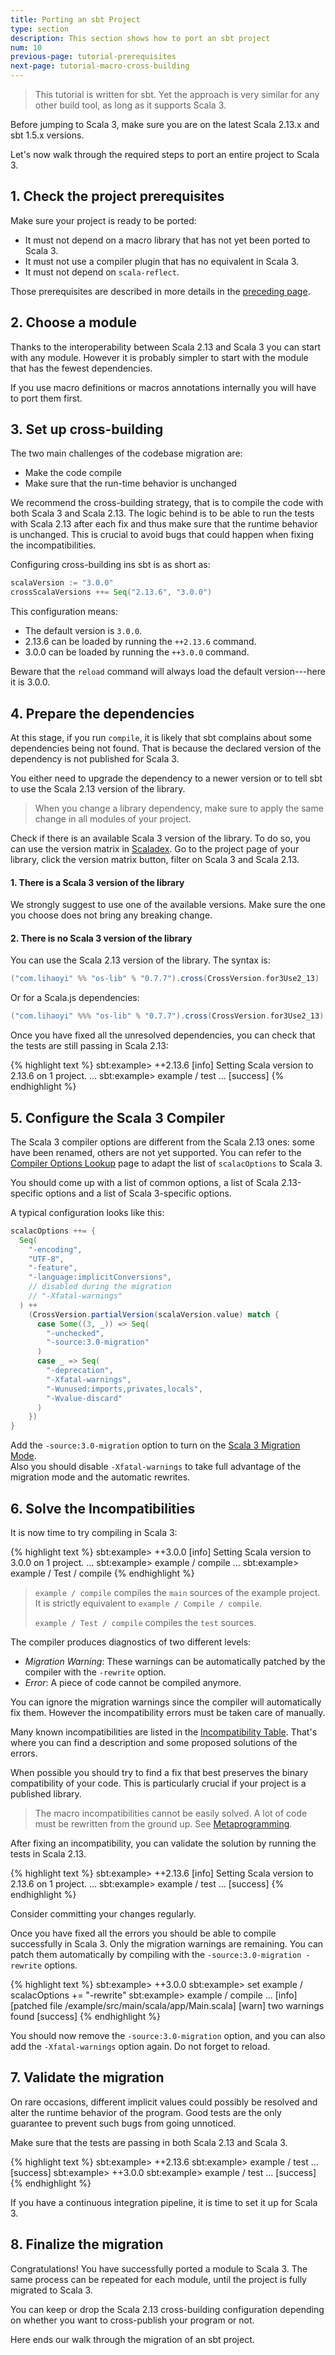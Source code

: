 ```yaml
---
title: Porting an sbt Project
type: section
description: This section shows how to port an sbt project
num: 10
previous-page: tutorial-prerequisites
next-page: tutorial-macro-cross-building
---
```


> This tutorial is written for sbt.
> Yet the approach is very similar for any other build tool, as long as it supports Scala 3.

Before jumping to Scala 3, make sure you are on the latest Scala 2.13.x and sbt 1.5.x versions.

Let's now walk through the required steps to port an entire project to Scala 3.

## 1. Check the project prerequisites

Make sure your project is ready to be ported:
- It must not depend on a macro library that has not yet been ported to Scala 3.
- It must not use a compiler plugin that has no equivalent in Scala 3.
- It must not depend on `scala-reflect`.

Those prerequisites are described in more details in the [preceding page](tutorial-prerequisites.html).

## 2. Choose a module

Thanks to the interoperability between Scala 2.13 and Scala 3 you can start with any module.
However it is probably simpler to start with the module that has the fewest dependencies.

If you use macro definitions or macros annotations internally you will have to port them first.

## 3. Set up cross-building

The two main challenges of the codebase migration are:
- Make the code compile
- Make sure that the run-time behavior is unchanged

We recommend the cross-building strategy, that is to compile the code with both Scala 3 and Scala 2.13.
The logic behind is to be able to run the tests with Scala 2.13 after each fix and thus make sure that the runtime behavior is unchanged.
This is crucial to avoid bugs that could happen when fixing the incompatibilities.

Configuring cross-building ins sbt is as short as:

```scala
scalaVersion := "3.0.0"
crossScalaVersions ++= Seq("2.13.6", "3.0.0")
```

This configuration means:
- The default version is `3.0.0`.
- 2.13.6 can be loaded by running the `++2.13.6` command.
- 3.0.0 can be loaded by running the `++3.0.0` command.

Beware that the `reload` command will always load the default version---here it is 3.0.0.

## 4. Prepare the dependencies

At this stage, if you run `compile`, it is likely that sbt complains about some dependencies being not found.
That is because the declared version of the dependency is not published for Scala 3.

You either need to upgrade the dependency to a newer version or to tell sbt to use the Scala 2.13 version of the library.

> When you change a library dependency, make sure to apply the same change in all modules of your project.

Check if there is an available Scala 3 version of the library.
To do so, you can use the version matrix in [Scaladex](https://index.scala-lang.org/).
Go to the project page of your library, click the version matrix button, filter on Scala 3 and Scala 2.13.

#### 1. There is a Scala 3 version of the library

We strongly suggest to use one of the available versions.
Make sure the one you choose does not bring any breaking change.

#### 2. There is no Scala 3 version of the library

You can use the Scala 2.13 version of the library. The syntax is:

```scala
("com.lihaoyi" %% "os-lib" % "0.7.7").cross(CrossVersion.for3Use2_13)
```

Or for a Scala.js dependencies:

```scala
("com.lihaoyi" %%% "os-lib" % "0.7.7").cross(CrossVersion.for3Use2_13)
```

Once you have fixed all the unresolved dependencies, you can check that the tests are still passing in Scala 2.13:

{% highlight text %}
sbt:example> ++2.13.6
[info] Setting Scala version to 2.13.6 on 1 project.
...
sbt:example> example / test
...
[success]
{% endhighlight %}

## 5. Configure the Scala 3 Compiler

The Scala 3 compiler options are different from the Scala 2.13 ones: some have been renamed, others are not yet supported.
You can refer to the [Compiler Options Lookup](options-lookup.html) page to adapt the list of `scalacOptions` to Scala 3.

You should come up with a list of common options, a list of Scala 2.13-specific options and a list of Scala 3-specific options.

A typical configuration looks like this:
```scala
scalacOptions ++= {
  Seq(
    "-encoding",
    "UTF-8",
    "-feature",
    "-language:implicitConversions",
    // disabled during the migration
    // "-Xfatal-warnings"
  ) ++ 
    (CrossVersion.partialVersion(scalaVersion.value) match {
      case Some((3, _)) => Seq(
        "-unchecked",
        "-source:3.0-migration"
      )
      case _ => Seq(
        "-deprecation",
        "-Xfatal-warnings",
        "-Wunused:imports,privates,locals",
        "-Wvalue-discard"
      )
    })
}
```

Add the `-source:3.0-migration` option to turn on the [Scala 3 Migration Mode](tooling-migration-mode.html).   
Also you should disable `-Xfatal-warnings` to take full advantage of the migration mode and the automatic rewrites.

## 6. Solve the Incompatibilities

It is now time to try compiling in Scala 3:

{% highlight text %}
sbt:example> ++3.0.0
[info] Setting Scala version to 3.0.0 on 1 project.
...
sbt:example> example / compile
...
sbt:example> example / Test / compile
{% endhighlight %}

> `example / compile` compiles the `main` sources of the example project.
> It is strictly equivalent to `example / Compile / compile`.
>
> `example / Test / compile` compiles the `test` sources.

The compiler produces diagnostics of two different levels:
- *Migration Warning*: These warnings can be automatically patched by the compiler with the `-rewrite` option.
- *Error*: A piece of code cannot be compiled anymore.

You can ignore the migration warnings since the compiler will automatically fix them.
However the incompatibility errors must be taken care of manually.

Many known incompatibilities are listed in the [Incompatibility Table](incompatibility-table.html). 
That's where you can find a description and some proposed solutions of the errors.

When possible you should try to find a fix that best preserves the binary compatibility of your code.
This is particularly crucial if your project is a published library.

> The macro incompatibilities cannot be easily solved.
> A lot of code must be rewritten from the ground up.
> See [Metaprogramming](compatibility-metaprogramming.html).

After fixing an incompatibility, you can validate the solution by running the tests in Scala 2.13.

{% highlight text %}
sbt:example> ++2.13.6
[info] Setting Scala version to 2.13.6 on 1 project.
...
sbt:example> example / test
...
[success]
{% endhighlight %}

Consider committing your changes regularly.

Once you have fixed all the errors you should be able to compile successfully in Scala 3.
Only the migration warnings are remaining.
You can patch them automatically by compiling with the `-source:3.0-migration -rewrite` options.

{% highlight text %}
sbt:example> ++3.0.0
sbt:example> set example / scalacOptions += "-rewrite"
sbt:example> example / compile
...
[info] [patched file /example/src/main/scala/app/Main.scala]
[warn] two warnings found
[success]
{% endhighlight %}

You should now remove the `-source:3.0-migration` option, and you can also add the `-Xfatal-warnings` option again.
Do not forget to reload.

## 7. Validate the migration

On rare occasions, different implicit values could possibly be resolved and alter the runtime behavior of the program.
Good tests are the only guarantee to prevent such bugs from going unnoticed.

Make sure that the tests are passing in both Scala 2.13 and Scala 3.

{% highlight text %}
sbt:example> ++2.13.6
sbt:example> example / test
...
[success]
sbt:example> ++3.0.0
sbt:example> example / test
...
[success]
{% endhighlight %}

If you have a continuous integration pipeline, it is time to set it up for Scala 3.

## 8. Finalize the migration

Congratulations! You have successfully ported a module to Scala 3.
The same process can be repeated for each module, until the project is fully migrated to Scala 3.

You can keep or drop the Scala 2.13 cross-building configuration depending on whether you want to cross-publish your program or not.

Here ends our walk through the migration of an sbt project.
